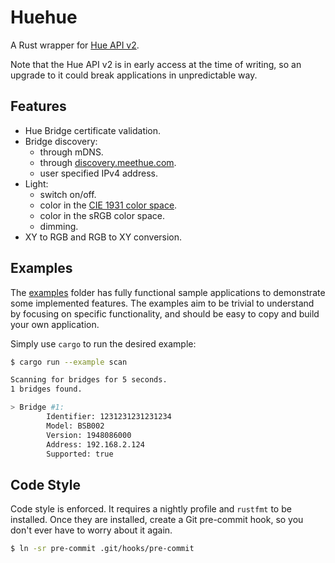 # Huehue

A Rust wrapper for [Hue API v2](https://developers.meethue.com/develop/hue-api-v2/).

Note that the Hue API v2 is in early access at the time of writing, so an upgrade to it could break applications in
unpredictable way.

## Features
- Hue Bridge certificate validation.
- Bridge discovery:
  - through mDNS.
  - through [discovery.meethue.com](https://discovery.meethue.com).
  - user specified IPv4 address.
- Light:
  - switch on/off.
  - color in the [CIE 1931 color space](https://en.wikipedia.org/wiki/CIE_1931_color_space).
  - color in the sRGB color space.
  - dimming.
- XY to RGB and RGB to XY conversion.

## Examples

The [examples](https://github.com/vgobbo/huehue/tree/main/examples) folder has fully functional sample applications to 
demonstrate some implemented features. The examples aim to be trivial to understand by focusing on specific
functionality, and should be easy to copy and build your own application.

Simply use `cargo` to run the desired example:
```bash
$ cargo run --example scan

Scanning for bridges for 5 seconds.
1 bridges found.

> Bridge #1:
        Identifier: 1231231231231234
        Model: BSB002
        Version: 1948086000
        Address: 192.168.2.124
        Supported: true
```

## Code Style

Code style is enforced. It requires a nightly profile and `rustfmt` to be installed. Once they are installed, create a 
Git pre-commit hook, so you don't ever have to worry about it again.

```bash
$ ln -sr pre-commit .git/hooks/pre-commit
```